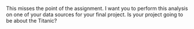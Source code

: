 This misses the point of the assignment. I want you to perform this analysis on one of your data sources for your final project. Is your project going to be about the Titanic?
